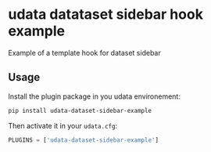 # udata datataset sidebar hook example

Example of a template hook for dataset sidebar

## Usage

Install the plugin package in you udata environement:

```bash
pip install udata-dataset-sidebar-example
```

Then activate it in your `udata.cfg`:

```python
PLUGINS = ['udata-dataset-sidebar-example']
```
